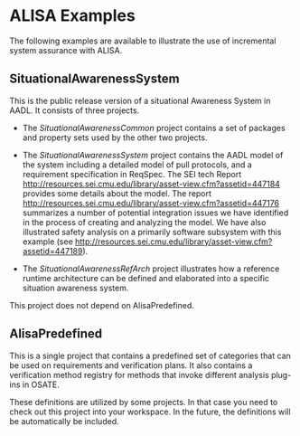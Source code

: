 # ALISA Examples

The following examples are available to illustrate the use of incremental system assurance with ALISA.

## SituationalAwarenessSystem
This is the public release version of a situational Awareness System in AADL. It consists of three projects. 

* The *SituationalAwarenessCommon* project contains a set of packages and property sets used by the other two projects.

* The *SituationalAwarenessSystem* project contains the AADL model of the system including a detailed model of pull protocols, and a requirement specification in ReqSpec. The SEI tech Report http://resources.sei.cmu.edu/library/asset-view.cfm?assetid=447184 provides some details about the model. The report http://resources.sei.cmu.edu/library/asset-view.cfm?assetid=447176 summarizes a number of potential integration issues we have identified in the process of creating and analyzing the model. We have also illustrated safety analysis on a primarily software subsystem with this example (see http://resources.sei.cmu.edu/library/asset-view.cfm?assetid=447189).

* The *SituationalAwarenessRefArch* project illustrates how a reference runtime architecture can be defined and elaborated into a specific situation awareness system.

This project does not depend on AlisaPredefined.

## AlisaPredefined
This is a single project that contains a predefined set of categories that can be used on requirements and verification plans.
It also contains a verification method registry for methods that invoke different analysis plug-ins in OSATE.

These definitions are utilized by some projects. In that case you need to check out this project into your workspace. In the future, the definitions will be automatically be included.
